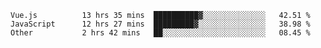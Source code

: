 
<!--
**xy406043/xy406043** is a ✨ _special_ ✨ repository because its `README.md` (this file) appears on your GitHub profile.

Here are some ideas to get you started:

- 🔭 I’m currently working on ...
- 🌱 I’m currently learning ...
- 👯 I’m looking to collaborate on ...
- 🤔 I’m looking for help with ...
- 💬 Ask me about ...
- 📫 How to reach me: ...
- 😄 Pronouns: ...
- ⚡ Fun fact: ...
-->

<!--START_SECTION:waka-->

```text
Vue.js          13 hrs 35 mins  ██████████▓░░░░░░░░░░░░░░   42.51 %
JavaScript      12 hrs 27 mins  █████████▓░░░░░░░░░░░░░░░   38.98 %
Other           2 hrs 42 mins   ██░░░░░░░░░░░░░░░░░░░░░░░   08.45 %
```

<!--END_SECTION:waka-->
